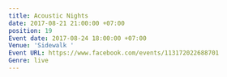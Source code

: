 ```yaml
---
title: Acoustic Nights
date: 2017-08-21 21:00:00 +07:00
position: 19
Event date: 2017-08-24 18:00:00 +07:00
Venue: 'Sidewalk '
Event URL: https://www.facebook.com/events/113172022688701
Genre: live
---
```


